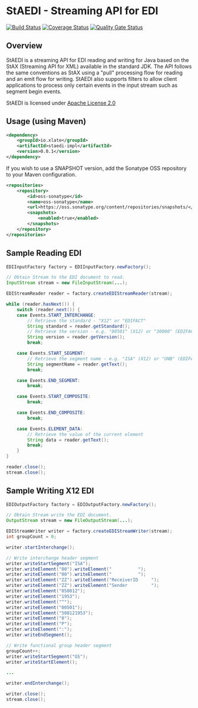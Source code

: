 # StAEDI - Streaming API for EDI 
[![Build Status](https://travis-ci.org/xlate/staedi.svg?branch=master)](https://travis-ci.org/xlate/staedi) [![Coverage Status](https://coveralls.io/repos/github/xlate/staedi/badge.svg?branch=master)](https://coveralls.io/github/xlate/staedi?branch=master) [![Quality Gate Status](https://sonarcloud.io/api/project_badges/measure?project=xlate_staedi&metric=alert_status)](https://sonarcloud.io/dashboard?id=xlate_staedi)

## Overview

StAEDI is a streaming API for EDI reading and writing for Java based on the StAX (Streaming API for XML)
available in the standard JDK. The API follows the same conventions as StAX using a "pull" processing flow
for reading and an emit flow for writing. StAEDI also supports filters to allow client applications to 
process only certain events in the input stream such as segment begin events.

StAEDI is licensed under [Apache License 2.0](http://www.apache.org/licenses/LICENSE-2.0.txt)

## Usage (using Maven)

```xml
<dependency>
	<groupId>io.xlate</groupId>
	<artifactId>staedi-impl</artifactId>
	<version>0.0.1</version>
</dependency>
```

If you wish to use a SNAPSHOT version, add the Sonatype OSS repository to your Maven configuration.

```xml
<repositories>
	<repository>
		<id>oss-sonatype</id>
		<name>oss-sonatype</name>
		<url>https://oss.sonatype.org/content/repositories/snapshots/</url>
		<snapshots>
			<enabled>true</enabled>
		</snapshots>
	</repository>
</repositories>
```

## Sample Reading EDI

```java
EDIInputFactory factory = EDIInputFactory.newFactory();

// Obtain Stream to the EDI document to read.
InputStream stream = new FileInputStream(...);

EDIStreamReader reader = factory.createEDIStreamReader(stream);

while (reader.hasNext()) {
	switch (reader.next()) {
	case Events.START_INTERCHANGE:
		// Retrieve the standard - "X12" or "EDIFACT"
		String standard = reader.getStandard();
		// Retrieve the version - e.g. "00501" (X12) or "30000" (EDIFACT)
		String version = reader.getVersion();
		break;

	case Events.START_SEGMENT:
		// Retrieve the segment name - e.g. "ISA" (X12) or "UNB" (EDIFACT)
		String segmentName = reader.getText();
		break;

	case Events.END_SEGMENT:
		break;

	case Events.START_COMPOSITE:
		break;

	case Events.END_COMPOSITE:
		break;

	case Events.ELEMENT_DATA:
		// Retrieve the value of the current element
		String data = reader.getText();
		break;
	}
}

reader.close();
stream.close();

```

## Sample Writing X12 EDI

```java
EDIOutputFactory factory = EDIOutputFactory.newFactory();

// Obtain Stream write the EDI document.
OutputStream stream = new FileOutputStream(...);

EDIStreamWriter writer = factory.createEDIStreamWriter(stream);
int groupCount = 0;

writer.startInterchange();

// Write interchange header segment
writer.writeStartSegment("ISA");
writer.writeElement("00").writeElement("          ");
writer.writeElement("00").writeElement("          ");
writer.writeElement("ZZ").writeElement("ReceiverID     ");
writer.writeElement("ZZ").writeElement("Sender         ");
writer.writeElement("050812");
writer.writeElement("1953");
writer.writeElement("^");
writer.writeElement("00501");
writer.writeElement("508121953");
writer.writeElement("0");
writer.writeElement("P");
writer.writeElement(":");
writer.writeEndSegment();

// Write functional group header segment
groupCount++;
writer.writeStartSegment("GS");
writer.writeStartElement();

...

writer.endInterchange();

writer.close();
stream.close();

```
